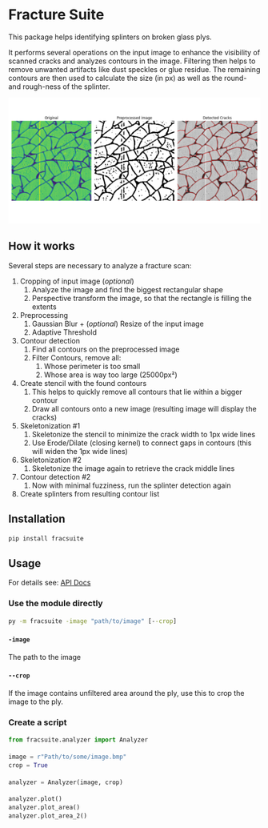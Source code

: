 # Fracture Suite

This package helps identifying splinters on broken glass plys.

It performs several operations on the input image to enhance the visibility of scanned cracks and analyzes contours in the image. Filtering then helps to remove unwanted artifacts like dust speckles or glue residue. The remaining contours are then used to calculate the size (in px) as well as the round- and rough-ness of the splinter.

![Backend plot of analyzer, displaying original and preprocessed image and detected cracks](.content/backend.png)

## How it works

Several steps are necessary to analyze a fracture scan:
1. Cropping of input image (_optional_)
   1. Analyze the image and find the biggest rectangular shape
   2. Perspective transform the image, so that the rectangle is filling the extents
2. Preprocessing
   1. Gaussian Blur + (_optional_) Resize of the input image
   2. Adaptive Threshold
3. Contour detection
   1. Find all contours on the preprocessed image
   2. Filter Contours, remove all:
      1. Whose perimeter is too small
      2. Whose area is way too large (25000px²)
4. Create stencil with the found contours
   1. This helps to quickly remove all contours that lie within a bigger contour
   2. Draw all contours onto a new image (resulting image will display the cracks)
5. Skeletonization #1
   1. Skeletonize the stencil to minimize the crack width to 1px wide lines
   2. Use Erode/Dilate (closing kernel) to connect gaps in contours (this will widen the 1px wide lines)
6. Skeletonization #2
   1. Skeletonize the image again to retrieve the crack middle lines
7. Contour detection #2
   1. Now with minimal fuzziness, run the splinter detection again
8. Create splinters from resulting contour list

## Installation

```bat
pip install fracsuite
```

## Usage

For details see: [API Docs](fracsuite.md)

### Use the module directly

```bat
py -m fracsuite -image "path/to/image" [--crop]
```

#### `-image`

The path to the image

#### `--crop`

If the image contains unfiltered area around the ply, use this to crop the image to the ply.

### Create a script

```python
from fracsuite.analyzer import Analyzer

image = r"Path/to/some/image.bmp"
crop = True

analyzer = Analyzer(image, crop)

analyzer.plot()
analyzer.plot_area()
analyzer.plot_area_2()
```